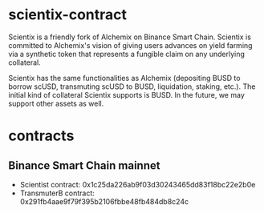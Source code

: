 # scientix-contract

Scientix is a friendly fork of Alchemix on Binance Smart Chain. Scientix is committed to Alchemix's vision of giving users advances on yield farming via a synthetic token that represents a fungible claim on any underlying collateral.

Scientix has the same functionalities as Alchemix (depositing BUSD to borrow scUSD, transmuting scUSD to BUSD, liquidation, staking, etc.). The initial kind of collateral Scientix supports is BUSD. In the future, we may support other assets as well.



# contracts
## Binance Smart Chain mainnet
- Scientist contract: 0x1c25da226ab9f03d30243465dd83f18bc22e2b0e
- TransmuterB contract: 0x291fb4aae9f79f395b2106fbbe48fb484db8c24c
